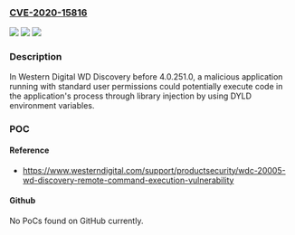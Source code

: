 ### [CVE-2020-15816](https://cve.mitre.org/cgi-bin/cvename.cgi?name=CVE-2020-15816)
![](https://img.shields.io/static/v1?label=Product&message=n%2Fa&color=blue)
![](https://img.shields.io/static/v1?label=Version&message=n%2Fa&color=blue)
![](https://img.shields.io/static/v1?label=Vulnerability&message=n%2Fa&color=brighgreen)

### Description

In Western Digital WD Discovery before 4.0.251.0, a malicious application running with standard user permissions could potentially execute code in the application's process through library injection by using DYLD environment variables.

### POC

#### Reference
- https://www.westerndigital.com/support/productsecurity/wdc-20005-wd-discovery-remote-command-execution-vulnerability

#### Github
No PoCs found on GitHub currently.

